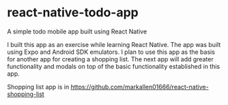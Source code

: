 # react-native-todo-app
A simple todo mobile app built using React Native 

I built this app as an exercise while learning React Native. The app was built using Expo and Android SDK emulators. I plan to use this app as the basis for another app for creating a shopping list. The next app will add greater functionality and modals on top of the basic functionality established in this app.


Shopping list app is in https://github.com/markallen01666/react-native-shopping-list
